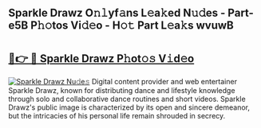 ## Sparkle Drawz O𝚗𝚕yf𝚊ns L𝚎a𝚔ed N𝚞𝚍es - Part-e5B P𝚑𝚘tos Vi𝚍𝚎o - H𝚘𝚝 Part L𝚎a𝚔s wvuwB

# <h2><a href="http://kfbaqh.oniu.top/?m=Sparkle+Drawz">🔗👉 🔴 Sparkle Drawz P𝚑ot𝚘𝚜 V𝚒d𝚎o</a></h2>

[![Sparkle Drawz Nu𝚍e𝚜](https://i.imgur.com/0qMVB7G.gif)](http://kfbaqh.oniu.top/?m=Sparkle+Drawz)
Digital content provider and web entertainer Sparkle Drawz, known for distributing dance and lifestyle knowledge through solo and collaborative dance routines and short videos. Sparkle Drawz's public image is characterized by its open and sincere demeanor, but the intricacies of his personal life remain shrouded in secrecy.  
